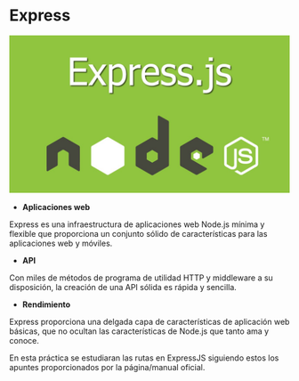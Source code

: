 # **Express**

![expresjs](../assets/expressjs.png)

* **Aplicaciones web**

Express es una infraestructura de aplicaciones web Node.js mínima y flexible que proporciona un conjunto sólido de características para las aplicaciones web y móviles.

* **API**

Con miles de métodos de programa de utilidad HTTP y middleware a su disposición, la creación de una API sólida es rápida y sencilla.

* **Rendimiento**

Express proporciona una delgada capa de características de aplicación web básicas, que no ocultan las características de Node.js que tanto ama y conoce.

En esta práctica se estudiaran las rutas en ExpressJS siguiendo estos los apuntes proporcionados por la página/manual oficial.
